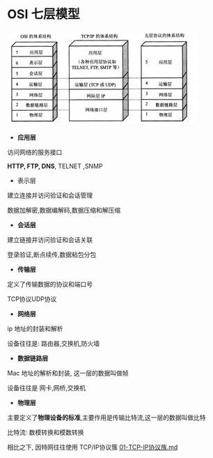 # OSI 七层模型

![image-20200328192006338](assets/image-20200328192006338.png)



- **应用层**

访问网络的服务接口

**HTTP, FTP, DNS**, TELNET ,SNMP 

- 表示层

建立连接并访问验证和会话管理

数据加解密,数据编解码,数据压缩和解压缩

- **会话层**

建立链接并访问验证和会话关联

登录验证,断点续传,数据粘包分包

- **传输层**

定义了传输数据的协议和端口号

TCP协议UDP协议

- **网络层**

ip 地址的封装和解析

设备往往是: 路由器,交换机,防火墙

- **数据链路层**

Mac 地址的解析和封装, 这一层的数据叫做帧

设备往往是 网卡,网桥,交换机

- **物理层**  

主要定义了**物理设备的标准**,主要作用是传输比特流,这一层的数据叫做比特

比特流: 数模转换和模数转换 



相比之下, 因特网往往使用 TCP/IP协议簇  [01-TCP-IP协议族.md](01-TCP-IP协议族.md) 

